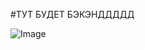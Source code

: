 #ТУТ БУДЕТ БЭКЭНДДДДД



![Image](https://github.com/user-attachments/assets/76e728ac-d25b-426c-8463-759519e03430)
